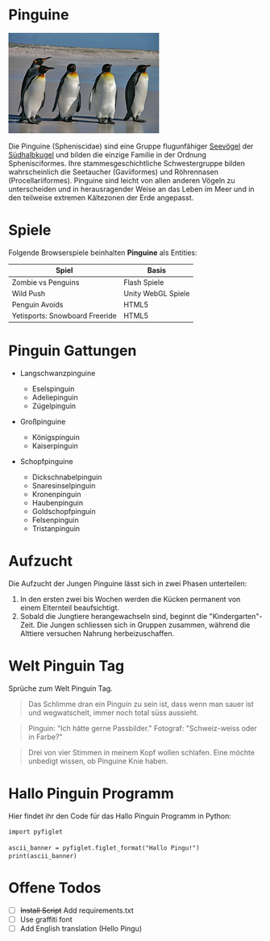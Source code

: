 # Pinguine

![Pinguin](Recources/Pinguin.jfif)

Die Pinguine (Spheniscidae) sind eine Gruppe flugunfähiger [Seevögel](https://de.wikipedia.org/wiki/Meeresvogel) der [Südhalbkugel](https://de.wikipedia.org/wiki/S%C3%BCdhalbkugel) und bilden die einzige Familie in der Ordnung Sphenisciformes. Ihre stammesgeschichtliche Schwestergruppe bilden wahrscheinlich die Seetaucher (Gaviiformes) und Röhrennasen (Procellariiformes). Pinguine sind leicht von allen anderen Vögeln zu unterscheiden und in herausragender Weise an das Leben im Meer und in den teilweise extremen Kältezonen der Erde angepasst.

# Spiele

Folgende Browserspiele beinhalten **Pinguine** als Entities:

| Spiel                          | Basis              |
| ------------------------------ | ------------------ |
| Zombie vs Penguins             | Flash Spiele       |
| Wild Push	                     | Unity WebGL Spiele |
| Penguin Avoids	             | HTML5              |
| Yetisports: Snowboard Freeride | HTML5              |

# Pinguin Gattungen

* Langschwanzpinguine
  * Eselspinguin
  * Adeliepinguin
  * Zügelpinguin

* Großpinguine
  * Königspinguin
  * Kaiserpinguin

* Schopfpinguine
  * Dickschnabelpinguin
  * Snaresinselpinguin
  * Kronenpinguin
  * Haubenpinguin
  * Goldschopfpinguin
  * Felsenpinguin
  * Tristanpinguin

# Aufzucht

Die Aufzucht der Jungen Pinguine lässt sich in zwei Phasen unterteilen:

1. In den ersten zwei bis Wochen werden die Kücken permanent von einem Elternteil beaufsichtigt.
2. Sobald die Jungtiere herangewachseln sind, beginnt die "Kindergarten"-Zeit. Die Jungen schliessen  sich in Gruppen zusammen, während die Alttiere versuchen Nahrung herbeizuschaffen.

# Welt Pinguin Tag

Sprüche zum Welt Pinguin Tag.

>Das Schlimme dran ein Pinguin zu sein ist, dass wenn man sauer ist und wegwatschelt, immer noch total süss aussieht.

>Pinguin: "Ich hätte gerne Passbilder." Fotograf: "Schweiz-weiss oder in Farbe?"

>Drei von vier Stimmen in meinem Kopf wollen schlafen. Eine möchte unbedigt wissen, ob Pinguine Knie haben.

# Hallo Pinguin Programm

Hier findet ihr den Code für das Hallo Pinguin Programm in Python:

```
import pyfiglet

ascii_banner = pyfiglet.figlet_format("Hallo Pingu!")
print(ascii_banner)

```

# Offene Todos

- [ ] ~~Install Script~~ Add requirements.txt
- [ ] Use graffiti font
- [ ] Add English translation (Hello Pingu)